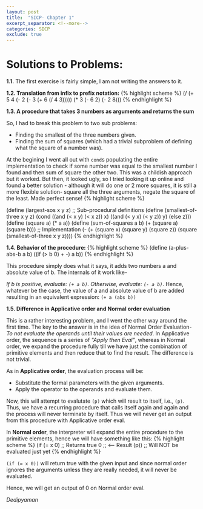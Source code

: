```yaml
---
layout: post
title:  "SICP- Chapter 1"
excerpt_separator: <!--more-->
categories: SICP
exclude: true
---	    
```


# Solutions to Problems:

**1.1.** The first exercise is fairly simple, I am not writing the answers to it.

**1.2.
Translation from infix to prefix notation:**
{% highlight scheme %}
(/ (+ 5 4
      (- 2 (- 3 (+ 6 (/ 4 3)))))
   (* 3
      (- 6 2)
      (- 2 8)))
{% endhighlight %}


**1.3. A procedure that takes 3 numbers as arguments and returns the sum**

So, I had to break this problem to two sub problems:
	
* Finding the smallest of the three numbers given.
* Finding the sum of squares (which had a trivial subproblem of defining what the square of a number was).
	
At the begining I went all out with `cond`s populating the entire implementation to check if some number was equal to the smallest number I found and then sum of square the other two. This was a childish approach but it worked. But then, it looked ugly, so I tried looking it up online and found a better solution - although it will do one or 2 more squares, it is still a more flexible solution- square all the three arguments, negate the square of the least. Made perfect sense!
{% highlight scheme %}

(define (largest-sos x y z)
  ;; Sub-procedural definitions
  (define (smallest-of-three x y z)
    (cond ((and (< x y) (< x z)) x)
	  ((and (< y x) (< y z)) y)
	  (else z)))
  (define (square a)
    (* a a))
  (define (sum-of-squares a b)
    (+ (square a) (square b)))
  ;; Implementation
  (- (+ (square x)
	(square y)
	(square z))
     (square (smallest-of-three x y z))))
{% endhighlight %}

**1.4. Behavior of the procedure:**
{% highlight scheme %}
(define (a-plus-abs-b a b)
	((if (> b 0) + -) a b))
{% endhighlight %}

This procedure simply does what it says, it adds two numbers a and absolute value of b. The internals of it work like-

_If b is positive, evaluate: `(+ a b)`. Otherwise, evaluate: `(- a b)`_.
Hence, whatever be the case, the value of a and absolute value of b are added resulting in an equivalent expression: `(+ a (abs b))`

**1.5. Difference in Applicative order and Normal order evaluation**

This is a rather interesting problem, and I went the other way around the first time. The key to the answer is in the idea of Normal Order Evaluation- _To not evaluate the operands until their values are needed_. In Applicative order, the sequence is a series of _"Apply then Eval"_, whereas in Normal order, we expand the procedure fully till we have just the combination of primitive elements and then reduce that to find the result. The difference is not trivial.

As in **Applicative order**, the evaluation process will be:

* Substitute the formal parameters with the given arguments.
* Apply the operator to the operands and evaluate them.

Now, this will attempt to evalutate `(p)` which will result to itself, i.e., `(p)`. Thus, we have a recurring procedure that calls itself again and again and the process will never terminate by itself. Thus we will never get an output from this procedure with Applicative order eval.

In **Normal order**, the interpreter will expand the entire procedure to the primitive elements, hence we will have something like this:
{% highlight scheme %}
(if (= x 0) ;; Returns true
    0 ;; <-- Result
    (p)) ;; Will NOT be evaluated just yet
{% endhighlight %}

`(if (= x 0))` will return true with the given input and since normal order ignores the arguments unless they are really needed, it will never be evaluated. 

Hence, we will get an output of 0 on Normal order eval.

_Dedipyaman_

[jekyll-web]: https://jekyllrb.com
